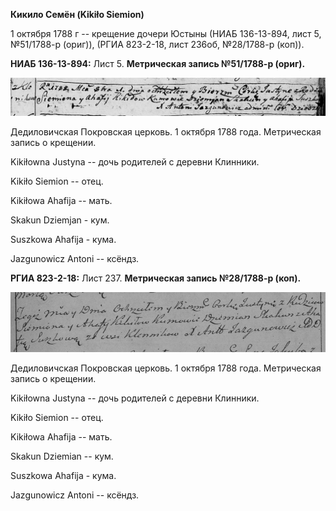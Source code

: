 **Кикило Семён (Kikiło Siemion)**

1 октября 1788 г -- крещение дочери Юстыны (НИАБ 136-13-894, лист 5,
№51/1788-р (ориг)), (РГИА 823-2-18, лист 236об, №28/1788-р (коп)).

**НИАБ 136-13-894:** Лист 5. **Метрическая запись №51/1788-р (ориг).**

![](./media/fb9df0e11742cfe1d1f1f48098e0ddefd3c2f76a.png)

Дедиловичская Покровская церковь. 1 октября 1788 года. Метрическая
запись о крещении.

Kikiłowna Justyna -- дочь родителей с деревни Клинники.

Kikiło Siemion -- отец.

Kikiłowa Ahafija -- мать.

Skakun Dziemjan - кум.

Suszkowa Ahafija - кума.

Jazgunowicz Antoni -- ксёндз.

**РГИА 823-2-18:** Лист 237. **Метрическая запись №28/1788-р (коп).**

![](./media/d1121b0ade1a1a2f6ace0bff42969a30f5d7d889.png)

Дедиловичская Покровская церковь. 1 октября 1788 года. Метрическая
запись о крещении.

Kikiłowna Justyna -- дочь родителей с деревни Клинники.

Kikiło Siemion -- отец.

Kikiłowa Ahafija -- мать.

Skakun Dziemian -- кум.

Suszkowa Ahafija - кума.

Jazgunowicz Antoni -- ксёндз.
